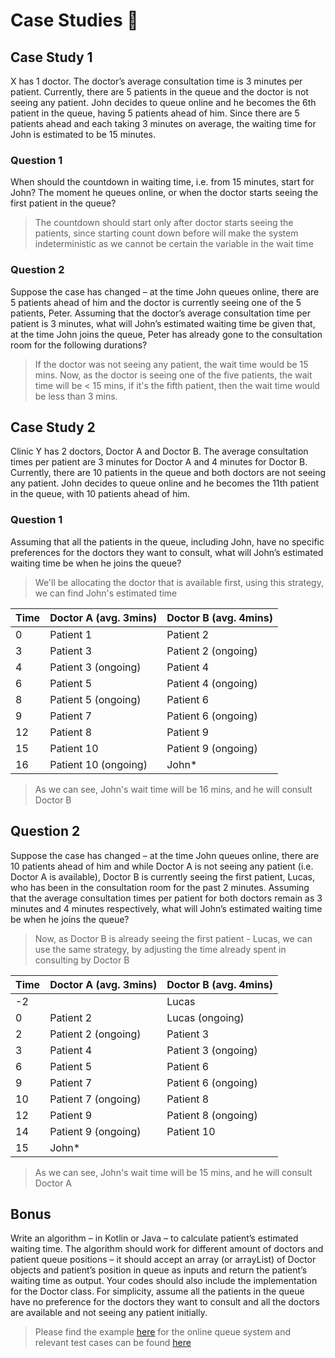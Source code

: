 # Case Studies 📕

## Case Study 1

X has 1 doctor. The doctor’s average consultation time is 3 minutes per patient. Currently, there
are 5 patients in the queue and the doctor is not seeing any patient. John decides to queue online and
he becomes the 6th patient in the queue, having 5 patients ahead of him. Since there are 5 patients
ahead and each taking 3 minutes on average, the waiting time for John is estimated to be 15 minutes.

### Question 1

When should the countdown in waiting time, i.e. from 15 minutes, start for John? The moment he
queues online, or when the doctor starts seeing the first patient in the queue?

> The countdown should start only after doctor starts seeing the patients, since starting count down before will make
> the system indeterministic as we cannot be certain the variable in the wait time

### Question 2

Suppose the case has changed – at the time John queues online, there are 5 patients ahead of him
and the doctor is currently seeing one of the 5 patients, Peter. Assuming that the doctor’s
average consultation time per patient is 3 minutes, what will John’s estimated waiting time be given
that, at the time John joins the queue, Peter has already gone to the consultation room for the
following durations?

> If the doctor was not seeing any patient, the wait time would be 15 mins. Now, as the doctor is seeing one of the
> five patients, the wait time will be < 15 mins, if it's the fifth patient, then the wait time would be less than
> 3 mins.

## Case Study 2

Clinic Y has 2 doctors, Doctor A and Doctor B. The average consultation times per patient are 3
minutes for Doctor A and 4 minutes for Doctor B. Currently, there are 10 patients in the queue and
both doctors are not seeing any patient. John decides to queue online and he becomes the 11th
patient in the queue, with 10 patients ahead of him.

### Question 1

Assuming that all the patients in the queue, including John, have no specific preferences for the
doctors they want to consult, what will John’s estimated waiting time be when he joins the queue?

> We'll be allocating the doctor that is available first,
> using this strategy, we can find John's estimated time

| Time | Doctor A (avg. 3mins) | Doctor B (avg. 4mins) |
|------|-----------------------|-----------------------|
| 0    | Patient 1             | Patient 2             |
| 3    | Patient 3             | Patient 2 (ongoing)   |
| 4    | Patient 3 (ongoing)   | Patient 4             |
| 6    | Patient 5             | Patient 4 (ongoing)   |
| 8    | Patient 5 (ongoing)   | Patient 6             |
| 9    | Patient 7             | Patient 6 (ongoing)   |
| 12   | Patient 8             | Patient 9             |
| 15   | Patient 10            | Patient 9 (ongoing)   |
| 16   | Patient 10 (ongoing)  | John*                 |

> As we can see, John's wait time will be 16 mins, and he will
> consult Doctor B

## Question 2

Suppose the case has changed – at the time John queues online, there are 10 patients ahead of him
and while Doctor A is not seeing any patient (i.e. Doctor A is available), Doctor B is currently seeing
the first patient, Lucas, who has been in the consultation room for the past 2 minutes.
Assuming that the average consultation times per patient for both doctors remain as 3 minutes and 4
minutes respectively, what will John’s estimated waiting time be when he joins the queue?

> Now, as Doctor B is already seeing the first patient - Lucas, we can use the same strategy, by adjusting the time
> already spent in consulting by Doctor B

| Time | Doctor A (avg. 3mins) | Doctor B (avg. 4mins) |
|------|-----------------------|-----------------------|
| -2   |                       | Lucas                 |
| 0    | Patient 2             | Lucas (ongoing)       |
| 2    | Patient 2 (ongoing)   | Patient 3             |
| 3    | Patient 4             | Patient 3 (ongoing)   |
| 6    | Patient 5             | Patient 6             |
| 9    | Patient 7             | Patient 6 (ongoing)   |
| 10   | Patient 7 (ongoing)   | Patient 8             |
| 12   | Patient 9             | Patient 8 (ongoing)   |
| 14   | Patient 9 (ongoing)   | Patient 10            |
| 15   | John*                 |                       |

> As we can see, John's wait time will be 15 mins, and he will
> consult Doctor A

## Bonus

Write an algorithm – in Kotlin or Java – to calculate patient’s estimated waiting time. The algorithm
should work for different amount of doctors and patient queue positions – it should accept an array (or
arrayList) of Doctor objects and patient’s position in queue as inputs and return the patient’s waiting
time as output. Your codes should also include the implementation for the Doctor class. For simplicity,
assume all the patients in the queue have no preference for the doctors they want to consult and all
the doctors are available and not seeing any patient initially.

> Please find the example [here](../../Main.kt) for the online queue system and relevant test cases can be found
> [here](../../../../test/kotlin/com/codeitsolo/queuesystem/queue/DefaultOnlineWaitingQueueTest.kt)
